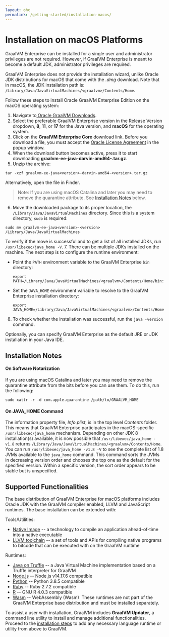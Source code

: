 ```yaml
---
layout: ohc
permalink: /getting-started/installation-macos/
---
```


# Installation on macOS Platforms

GraalVM Enterprise can be installed for a single user and administrator
privileges are not required. However, if GraalVM Enterprise is meant to become a
default JDK, administrator privileges are required.

GraalVM Enterprise does not provide the installation wizard, unlike Oracle JDK
distributions for macOS that come with the _.dmg_ download. Note that in macOS,
the JDK installation path is:
`/Library/Java/JavaVirtualMachines/<graalvm>/Contents/Home`.

Follow these steps to install Oracle GraalVM Enterprise Edition on the macOS operating system:

1. Navigate to[ Oracle GraalVM Downloads](https://www.oracle.com/downloads/graalvm-downloads.html).
2. Select the preferable GraalVM Enterprise version in the Release Version dropdown, **8**, **11**, or **17** for the Java version, and **macOS** for the operating system.
3. Click on the **GraalVM Enterprise Core** download link. Before you download a file, you must accept the [Oracle License Agreement](https://www.oracle.com/downloads/licenses/graalvm-otn-license.html) in the popup window.
4. When the download button becomes active, press it to start downloading **graalvm-ee-java<version>-darvin-amd64-<version>.tar.gz**.
5. Unzip the archive:
  ```shell
  tar -xzf graalvm-ee-java<version>-darvin-amd64-<version>.tar.gz
  ```
  Alternatively, open the file in Finder.
  > Note: If you are using macOS Catalina and later you may need to remove the quarantine attribute. See [Installation Notes](#installation-notes) below.

6. Move the downloaded package to its proper location, the `/Library/Java/JavaVirtualMachines` directory. Since this is a system directory, `sudo` is required:
  ```shell
  sudo mv graalvm-ee-java<version>-<version> /Library/Java/JavaVirtualMachines
  ```
To verify if the move is successful and to get a list of all installed JDKs, run `/usr/libexec/java_home -V`.
7. There can be multiple JDKs installed on the machine. The next step is to configure the runtime environment:
  - Point the `PATH` environment variable to the GraalVM Enterprise `bin` directory:
    ```shell
    export PATH=/Library/Java/JavaVirtualMachines/<graalvm>/Contents/Home/bin:$PATH
    ```
  - Set the `JAVA_HOME` environment variable to resolve to the GraalVM Enterprise installation directory:
    ```shell
    export JAVA_HOME=/Library/Java/JavaVirtualMachines/<graalvm>/Contents/Home
    ```
8. To check whether the installation was successful, run the `java -version` command.

Optionally, you can specify GraalVM Enterprise as the default JRE or JDK installation in your Java IDE.

## Installation Notes

#### On Software Notarization
If you are using macOS Catalina and later you may need to remove the quarantine attribute from the bits before you can use them.
To do this, run the following:
```shell
sudo xattr -r -d com.apple.quarantine /path/to/GRAALVM_HOME
```

#### On JAVA_HOME Command
The information property file, _Info.plist_, is in the top level _Contents_ folder.
This means that GraalVM Enterprise participates in the macOS-specific `/usr/libexec/java_home` mechanism. Depending on other JDK 8 installation(s) available, it is now possible that `/usr/libexec/java_home -v1.8` returns `/Library/Java/JavaVirtualMachines/<graalvm>/Contents/Home`.
You can run `/usr/libexec/java_home -v1.8 -V` to see the complete list of 1.8 JVMs available to the `java_home` command. This command sorts the JVMs in decreasing version order and chooses the top one as the default for the specified version.
Within a specific version, the sort order appears to be stable but is unspecified.

## Supported Functionalities

The base distribution of GraalVM Enterprise for macOS platforms includes Oracle JDK with the GraalVM compiler enabled, LLVM and JavaScript runtimes.
The base installation can be extended with:

Tools/Utilities:
* [Native Image](../../reference-manual/native-image/README.md) -- a technology to compile an application ahead-of-time into a native executable
* [LLVM toolchain](../../reference-manual/llvm/Compiling.md#llvm-toolchain-for-compiling-cc) --  a set of tools and APIs for compiling native programs to bitcode that can be executed with on the GraalVM runtime

Runtimes:
* [Java on Truffle](../../reference-manual/java-on-truffle/README.md) -- a Java Virtual Machine implementation based on a Truffle interpreter for GraalVM
* [Node.js](../../reference-manual/js/README.md) -- Node.js v14.17.6 compatible
* [Python](../../reference-manual/python/README.md) -- Python 3.8.5 compatible
* [Ruby](../../reference-manual/ruby/README.md) -- Ruby 2.7.2 compatible
* [R](/../../reference-manual/r/README.md) -- GNU R 4.0.3 compatible
* [Wasm](../../reference-manual/wasm/README.md) -- WebAssembly (Wasm)
​
These runtimes are not part of the GraalVM Enterprise base distribution and must be installed separately.

To assist a user with installation, GraalVM includes **GraalVM Updater**, a command line utility to install and manage additional functionalities.
Proceed to the [installation steps](../../reference-manual/graalvm-updater.md#component-installation) to add any necessary language runtime or utility from above to GraalVM.
